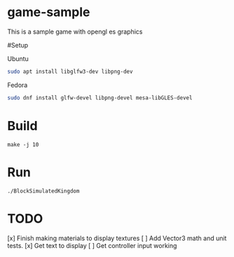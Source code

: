 # game-sample

This is a sample game with opengl es graphics

#Setup

Ubuntu

```Bash
sudo apt install libglfw3-dev libpng-dev
```

Fedora

```Bash
sudo dnf install glfw-devel libpng-devel mesa-libGLES-devel
```

# Build 

```
make -j 10
```

# Run 

```
./BlockSimulatedKingdom
```

# TODO
[x] Finish making materials to display textures
[ ] Add Vector3 math and unit tests.
[x] Get text to display
[ ] Get controller input working
